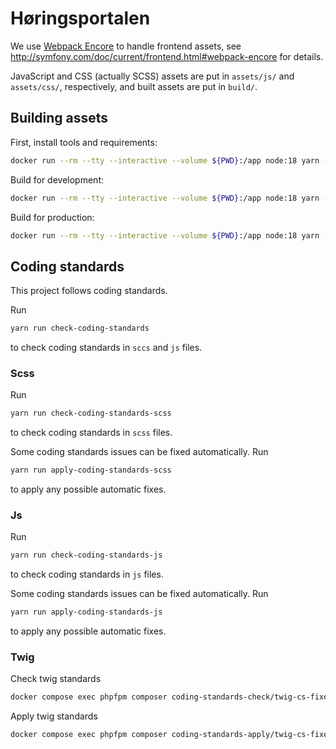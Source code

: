 # Høringsportalen

We use [Webpack
Encore](http://symfony.com/doc/current/frontend.html#webpack-encore)
to handle frontend assets, see
<http://symfony.com/doc/current/frontend.html#webpack-encore> for
details.

JavaScript and CSS (actually SCSS) assets are put in `assets/js/` and
`assets/css/`, respectively, and built assets are put in `build/`.

## Building assets

First, install tools and requirements:

```sh
docker run --rm --tty --interactive --volume ${PWD}:/app node:18 yarn --cwd /app install
```

Build for development:

```sh
docker run --rm --tty --interactive --volume ${PWD}:/app node:18 yarn --cwd /app watch
```

Build for production:

```sh
docker run --rm --tty --interactive --volume ${PWD}:/app node:18 yarn --cwd /app build
```

## Coding standards

This project follows coding standards.

Run

```sh
yarn run check-coding-standards
```

to check coding standards in `sccs` and `js` files.

### Scss

Run

```sh
yarn run check-coding-standards-scss
```

to check coding standards in `scss` files.

Some coding standards issues can be fixed automatically. Run

```sh
yarn run apply-coding-standards-scss
```

to apply any possible automatic fixes.

### Js

Run

```sh
yarn run check-coding-standards-js
```

to check coding standards in `js` files.

Some coding standards issues can be fixed automatically. Run

```sh
yarn run apply-coding-standards-js
```

to apply any possible automatic fixes.

### Twig

Check twig standards

```sh
docker compose exec phpfpm composer coding-standards-check/twig-cs-fixer
```

Apply twig standards

```sh
docker compose exec phpfpm composer coding-standards-apply/twig-cs-fixer
```
